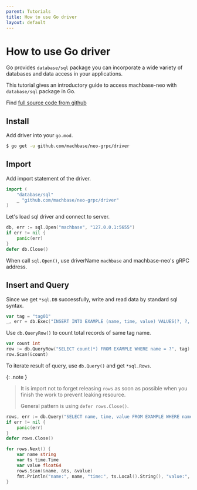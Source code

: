```yaml
---
parent: Tutorials
title: How to use Go driver
layout: default
---
```


# How to use Go driver

Go provides `database/sql` package you can incorporate a wide variety of databases and data access in your applications.

This tutorial gives an introductory guide to access machbase-neo with `database/sql` package in Go.

Find [full source code from github](https://github.com/machbase/machbase/blob/main/examples/go/sql_driver.go)

## Install

Add driver into your `go.mod`.

```sh
$ go get -u github.com/machbase/neo-grpc/driver
```

## Import

Add import statement of the driver.

```go
import (
    "database/sql"
    _ "github.com/machbase/neo-grpc/driver"
)
```

Let's load sql driver and connect to server.

```go
db, err := sql.Open("machbase", "127.0.0.1:5655")
if err != nil {
    panic(err)
}
defer db.Close()
```

When call `sql.Open()`, use driverName `machbase` and machbase-neo's gRPC address.

## Insert and Query

Since we get `*sql.DB` successfully,  write and read data by standard sql syntax.

```go
var tag = "tag01"
_, err = db.Exec("INSERT INTO EXAMPLE (name, time, value) VALUES(?, ?, ?)", tag, time.Now(), 1.234)
```

Use `db.QueryRow()` to count total records of same tag name.

```go
var count int
row := db.QueryRow("SELECT count(*) FROM EXAMPLE WHERE name = ?", tag)
row.Scan(&count)
```

To iterate result of query, use `db.Query()` and get `*sql.Rows`.

{: .note }
> It is import not to forget releasing `rows` as soon as possible when you finish the work to prevent leaking resource.
> 
> General pattern is using `defer rows.Close()`.

```go
rows, err := db.Query("SELECT name, time, value FROM EXAMPLE WHERE name = ? ORDER BY TIME DESC", tag)
if err != nil {
    panic(err)
}
defer rows.Close()

for rows.Next() {
    var name string
    var ts time.Time
    var value float64
    rows.Scan(&name, &ts, &value)
    fmt.Println("name:", name, "time:", ts.Local().String(), "value:", value)
}
```